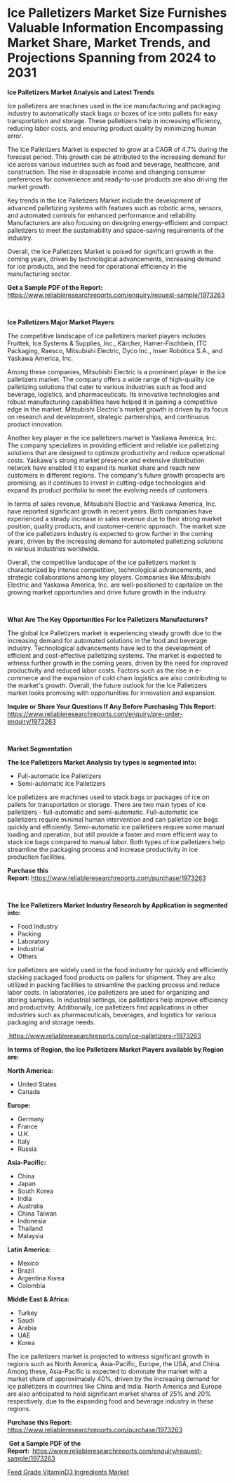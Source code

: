 <p><h1>Ice Palletizers Market Size Furnishes Valuable Information Encompassing Market Share, Market Trends, and Projections Spanning from 2024 to 2031</h1></p><p><strong>Ice Palletizers Market Analysis and Latest Trends</strong></p>
<p><p>Ice palletizers are machines used in the ice manufacturing and packaging industry to automatically stack bags or boxes of ice onto pallets for easy transportation and storage. These palletizers help in increasing efficiency, reducing labor costs, and ensuring product quality by minimizing human error.</p><p>The Ice Palletizers Market is expected to grow at a CAGR of 4.7% during the forecast period. This growth can be attributed to the increasing demand for ice across various industries such as food and beverage, healthcare, and construction. The rise in disposable income and changing consumer preferences for convenience and ready-to-use products are also driving the market growth.</p><p>Key trends in the Ice Palletizers Market include the development of advanced palletizing systems with features such as robotic arms, sensors, and automated controls for enhanced performance and reliability. Manufacturers are also focusing on designing energy-efficient and compact palletizers to meet the sustainability and space-saving requirements of the industry.</p><p>Overall, the Ice Palletizers Market is poised for significant growth in the coming years, driven by technological advancements, increasing demand for ice products, and the need for operational efficiency in the manufacturing sector.</p></p>
<p><strong>Get a Sample PDF of the Report:&nbsp;</strong> <a href="https://www.reliableresearchreports.com/enquiry/request-sample/1973263">https://www.reliableresearchreports.com/enquiry/request-sample/1973263</a></p>
<p>&nbsp;</p>
<p><strong>Ice Palletizers Major Market Players</strong></p>
<p><p>The competitive landscape of ice palletizers market players includes Fruittek, Ice Systems & Supplies, Inc., Kärcher, Hamer-Fischbein, ITC Packaging, Raesco, Mitsubishi Electric, Dyco Inc., Inser Robótica S.A., and Yaskawa America, Inc. </p><p>Among these companies, Mitsubishi Electric is a prominent player in the ice palletizers market. The company offers a wide range of high-quality ice palletizing solutions that cater to various industries such as food and beverage, logistics, and pharmaceuticals. Its innovative technologies and robust manufacturing capabilities have helped it in gaining a competitive edge in the market. Mitsubishi Electric's market growth is driven by its focus on research and development, strategic partnerships, and continuous product innovation.</p><p>Another key player in the ice palletizers market is Yaskawa America, Inc. The company specializes in providing efficient and reliable ice palletizing solutions that are designed to optimize productivity and reduce operational costs. Yaskawa's strong market presence and extensive distribution network have enabled it to expand its market share and reach new customers in different regions. The company's future growth prospects are promising, as it continues to invest in cutting-edge technologies and expand its product portfolio to meet the evolving needs of customers.</p><p>In terms of sales revenue, Mitsubishi Electric and Yaskawa America, Inc. have reported significant growth in recent years. Both companies have experienced a steady increase in sales revenue due to their strong market position, quality products, and customer-centric approach. The market size of the ice palletizers industry is expected to grow further in the coming years, driven by the increasing demand for automated palletizing solutions in various industries worldwide.</p><p>Overall, the competitive landscape of the ice palletizers market is characterized by intense competition, technological advancements, and strategic collaborations among key players. Companies like Mitsubishi Electric and Yaskawa America, Inc. are well-positioned to capitalize on the growing market opportunities and drive future growth in the industry.</p></p>
<p>&nbsp;</p>
<p><strong>What Are The Key Opportunities For Ice Palletizers Manufacturers?</strong></p>
<p><p>The global Ice Palletizers market is experiencing steady growth due to the increasing demand for automated solutions in the food and beverage industry. Technological advancements have led to the development of efficient and cost-effective palletizing systems. The market is expected to witness further growth in the coming years, driven by the need for improved productivity and reduced labor costs. Factors such as the rise in e-commerce and the expansion of cold chain logistics are also contributing to the market's growth. Overall, the future outlook for the Ice Palletizers market looks promising with opportunities for innovation and expansion.</p></p>
<p><strong>Inquire or Share Your Questions If Any Before Purchasing This Report:</strong> <a href="https://www.reliableresearchreports.com/enquiry/pre-order-enquiry/1973263">https://www.reliableresearchreports.com/enquiry/pre-order-enquiry/1973263</a></p>
<p>&nbsp;</p>
<p><strong>Market Segmentation</strong></p>
<p><strong>The Ice Palletizers Market Analysis by types is segmented into:</strong></p>
<p><ul><li>Full-automatic Ice Palletizers</li><li>Semi-automatic Ice Palletizers</li></ul></p>
<p><p>Ice palletizers are machines used to stack bags or packages of ice on pallets for transportation or storage. There are two main types of ice palletizers - full-automatic and semi-automatic. Full-automatic ice palletizers require minimal human intervention and can palletize ice bags quickly and efficiently. Semi-automatic ice palletizers require some manual loading and operation, but still provide a faster and more efficient way to stack ice bags compared to manual labor. Both types of ice palletizers help streamline the packaging process and increase productivity in ice production facilities.</p></p>
<p><strong>Purchase this Report:&nbsp;</strong><a href="https://www.reliableresearchreports.com/purchase/1973263">https://www.reliableresearchreports.com/purchase/1973263</a></p>
<p>&nbsp;</p>
<p><strong>The Ice Palletizers Market Industry Research by Application is segmented into:</strong></p>
<p><ul><li>Food Industry</li><li>Packing</li><li>Laboratory</li><li>Industrial</li><li>Others</li></ul></p>
<p><p>Ice palletizers are widely used in the food industry for quickly and efficiently stacking packaged food products on pallets for shipment. They are also utilized in packing facilities to streamline the packing process and reduce labor costs. In laboratories, ice palletizers are used for organizing and storing samples. In industrial settings, ice palletizers help improve efficiency and productivity. Additionally, ice palletizers find applications in other industries such as pharmaceuticals, beverages, and logistics for various packaging and storage needs.</p></p>
<p><a href="https://www.reliableresearchreports.com/ice-palletizers-r1973263">&nbsp;https://www.reliableresearchreports.com/ice-palletizers-r1973263</a></p>
<p><strong>In terms of Region, the Ice Palletizers Market Players available by Region are:</strong></p>
<p>
    <p> <strong> North America: </strong>
        <ul>
            <li>United States</li>
            <li>Canada</li>
        </ul>
        </p> 
    <p> <strong> Europe: </strong>
        <ul>
            <li>Germany</li>
            <li>France</li>
            <li>U.K.</li>
            <li>Italy</li>
            <li>Russia</li>
        </ul>
        </p> 
    <p> <strong> Asia-Pacific: </strong>
        <ul>
            <li>China</li>
            <li>Japan</li>
            <li>South Korea</li>
            <li>India</li>
            <li>Australia</li>
            <li>China Taiwan</li>
            <li>Indonesia</li>
            <li>Thailand</li>
            <li>Malaysia</li>
        </ul>
        </p> 
    <p> <strong> Latin America: </strong>
        <ul>
            <li>Mexico</li>
            <li>Brazil</li>
            <li>Argentina Korea</li>
            <li>Colombia</li>
        </ul>
        </p> 
    <p> <strong> Middle East & Africa: </strong>
        <ul>
            <li>Turkey</li>
            <li>Saudi</li>
            <li>Arabia</li>
            <li>UAE</li>
            <li>Korea</li>
        </ul>
    </p>
    </p>
<p><p>The ice palletizers market is projected to witness significant growth in regions such as North America, Asia-Pacific, Europe, the USA, and China. Among these, Asia-Pacific is expected to dominate the market with a market share of approximately 40%, driven by the increasing demand for ice palletizers in countries like China and India. North America and Europe are also anticipated to hold significant market shares of 25% and 20% respectively, due to the expanding food and beverage industry in these regions.</p></p>
<p><strong>Purchase this Report: </strong><a href="https://www.reliableresearchreports.com/purchase/1973263">https://www.reliableresearchreports.com/purchase/1973263</a></p>
<p>&nbsp;<strong>Get a Sample PDF of the Report:&nbsp;&nbsp;</strong><a href="https://www.reliableresearchreports.com/enquiry/request-sample/1973263">https://www.reliableresearchreports.com/enquiry/request-sample/1973263</a></p>
<p><strong></strong></p>
<p><p><a href="https://bubble-tree-ea4.notion.site/Feed-Grade-VitaminD3-Ingredients-Market-The-Key-To-Successful-Business-Strategy-Forecast-Till-2031-e202d33c8301446c98a24d11055c8c6c">Feed Grade VitaminD3 Ingredients Market</a></p></p>